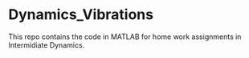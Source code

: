 # Dynamics_Vibrations

This repo contains the code in MATLAB for home work assignments in Intermidiate Dynamics.
